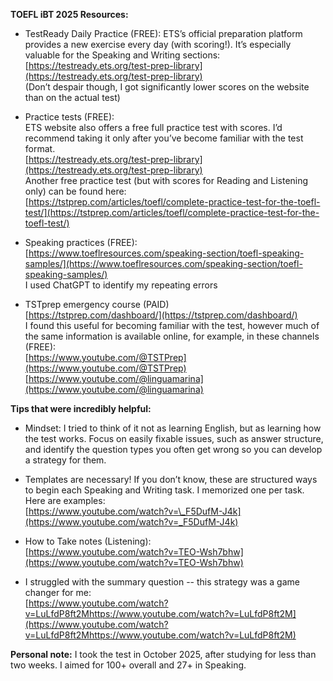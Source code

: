 **TOEFL iBT 2025 Resources:**

- TestReady Daily Practice (FREE): ETS’s official preparation platform provides a new exercise every day (with scoring\!). It’s especially valuable for the Speaking and Writing sections:  
  [https://testready.ets.org/test-prep-library](https://testready.ets.org/test-prep-library)  
  (Don’t despair though, I got significantly lower scores on the website than on the actual test)

- Practice tests (FREE):  
  ETS website also offers a free full practice test with scores. I’d recommend taking it only after you’ve become familiar with the test format.  
  [https://testready.ets.org/test-prep-library](https://testready.ets.org/test-prep-library)  
  Another free practice test (but with scores for Reading and Listening only) can be found here:   
  [https://tstprep.com/articles/toefl/complete-practice-test-for-the-toefl-test/](https://tstprep.com/articles/toefl/complete-practice-test-for-the-toefl-test/)  
    
- Speaking practices (FREE):   
  [https://www.toeflresources.com/speaking-section/toefl-speaking-samples/](https://www.toeflresources.com/speaking-section/toefl-speaking-samples/)  
  I used ChatGPT to identify my repeating errors

- TSTprep emergency course (PAID)   
  [https://tstprep.com/dashboard/](https://tstprep.com/dashboard/)  
  I found this useful for becoming familiar with the test, however much of the same information is available online, for example, in these channels (FREE):  
  [https://www.youtube.com/@TSTPrep](https://www.youtube.com/@TSTPrep)  
  [https://www.youtube.com/@linguamarina](https://www.youtube.com/@linguamarina)  
  

**Tips that were incredibly helpful:**

- Mindset: I tried to think of it not as learning English, but as learning how the test works. Focus on easily fixable issues, such as answer structure, and identify the question types you often get wrong so you can develop a strategy for them.

- Templates are necessary\! If you don’t know, these are structured ways to begin each Speaking and Writing task. I memorized one per task. Here are examples:  
  [https://www.youtube.com/watch?v=\_F5DufM-J4k](https://www.youtube.com/watch?v=_F5DufM-J4k)

- How to Take notes (Listening):  
  [https://www.youtube.com/watch?v=TEO-Wsh7bhw](https://www.youtube.com/watch?v=TEO-Wsh7bhw)

- I struggled with the summary question -- this strategy was a game changer for me:  
  [https://www.youtube.com/watch?v=LuLfdP8ft2Mhttps://www.youtube.com/watch?v=LuLfdP8ft2M](https://www.youtube.com/watch?v=LuLfdP8ft2Mhttps://www.youtube.com/watch?v=LuLfdP8ft2M)


**Personal note:**
  I took the test in October 2025, after studying for less than two weeks. I aimed for 100+ overall and 27+ in Speaking.

